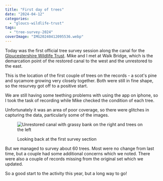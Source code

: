 ```yaml
---
title: "First day of trees"
date: "2024-04-12"
categories: 
  - "gloucs-wildlife-trust"
tags: 
  - "tree-survey-2024"
coverImage: "IMG20240412095536.webp"
---
```


Today was the first official tree survey session along the canal for the [Gloucestershire Wildlife Trust](https://www.gloucestershirewildlifetrust.co.uk/volunteer). Mike and I met at Walk Bridge, which is the demarcation point of the restored canal to the west and the unrestored to the east.

This is the location of the first couple of trees on the records - a scot's pine and sycamore growing very closely together. Both were still in fine shape, so the resurvey got off to a positive start.

We are still having some teething problems with using the app on iphone, so I took the task of recording while Mike checked the condition of each tree.

Unfortunately it was an area of poor coverage, so there were glitches in capturing the data, particularly some of the images.

<figure>

![Unrestored canal with grassy bank on the right and trees on the left](images/IMG20240412110033-1024x576.webp)

<figcaption>

Looking back at the first survey section

</figcaption>

</figure>

But we managed to survey about 60 trees. Most were no change from last time, but a couple had some additional concerns which we noted. There were also a couple of records missing from the original set which we updated.

So a good start to the activity this year, but a long way to go!
